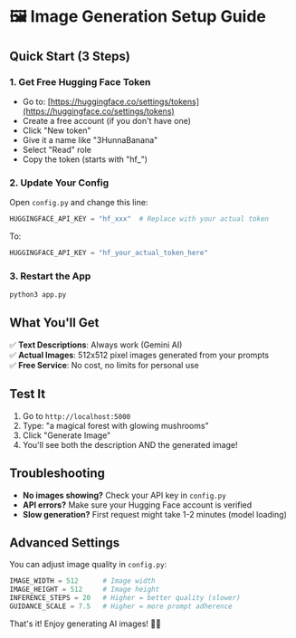 # 🖼️ Image Generation Setup Guide

## Quick Start (3 Steps)

### 1. Get Free Hugging Face Token
- Go to: [https://huggingface.co/settings/tokens](https://huggingface.co/settings/tokens)
- Create a free account (if you don't have one)
- Click "New token"
- Give it a name like "3HunnaBanana"
- Select "Read" role
- Copy the token (starts with "hf_")

### 2. Update Your Config
Open `config.py` and change this line:
```python
HUGGINGFACE_API_KEY = "hf_xxx"  # Replace with your actual token
```

To:
```python
HUGGINGFACE_API_KEY = "hf_your_actual_token_here"
```

### 3. Restart the App
```bash
python3 app.py
```

## What You'll Get

✅ **Text Descriptions**: Always work (Gemini AI)  
✅ **Actual Images**: 512x512 pixel images generated from your prompts  
✅ **Free Service**: No cost, no limits for personal use  

## Test It

1. Go to `http://localhost:5000`
2. Type: "a magical forest with glowing mushrooms"
3. Click "Generate Image"
4. You'll see both the description AND the generated image!

## Troubleshooting

- **No images showing?** Check your API key in `config.py`
- **API errors?** Make sure your Hugging Face account is verified
- **Slow generation?** First request might take 1-2 minutes (model loading)

## Advanced Settings

You can adjust image quality in `config.py`:
```python
IMAGE_WIDTH = 512      # Image width
IMAGE_HEIGHT = 512     # Image height  
INFERENCE_STEPS = 20   # Higher = better quality (slower)
GUIDANCE_SCALE = 7.5   # Higher = more prompt adherence
```

That's it! Enjoy generating AI images! 🎨✨
